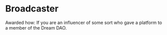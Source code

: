# Broadcaster

Awarded how: If you are an influencer of some sort who gave a platform to a member of the Dream DAO.